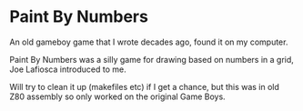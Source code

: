 Paint By Numbers
================

An old gameboy game that I wrote decades ago, found it on my computer.

Paint By Numbers was a silly game for drawing based on numbers in a grid,
Joe Lafiosca introduced to me.

Will try to clean it up (makefiles etc) if I get a chance, but this was in old
Z80 assembly so only worked on the original Game Boys.
